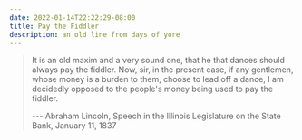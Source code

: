 ```yaml
---
date: 2022-01-14T22:22:29-08:00
title: Pay the Fiddler
description: an old line from days of yore
---
```


> It is an old maxim and a very sound one, that he that dances should always pay the fiddler.  Now, sir, in the present case, if any gentlemen, whose money is a burden to them, choose to lead off a dance, I am decidedly opposed to the people's money being used to pay the fiddler.
>
> --- Abraham Lincoln, Speech in the Illinois Legislature on the State Bank, January 11, 1837
